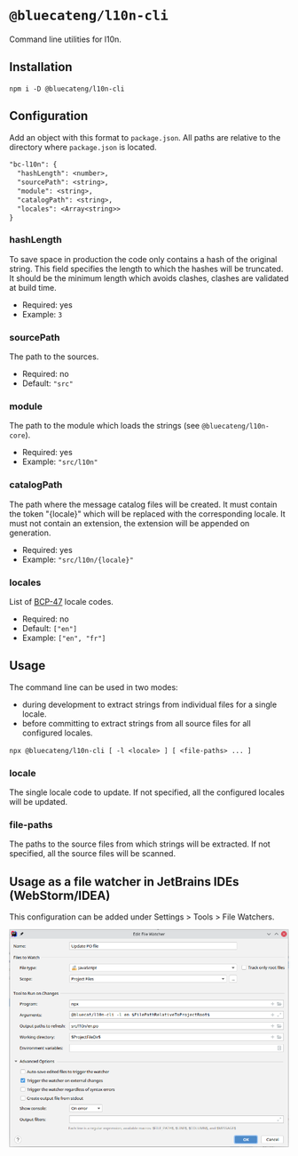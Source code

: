 # `@bluecateng/l10n-cli`

Command line utilities for l10n.

## Installation

```shell
npm i -D @bluecateng/l10n-cli
```

## Configuration

Add an object with this format to `package.json`. All paths are relative to the directory where `package.json` is located.

```
"bc-l10n": {
  "hashLength": <number>,
  "sourcePath": <string>,
  "module": <string>,
  "catalogPath": <string>,
  "locales": <Array<string>>
}
```

### hashLength

To save space in production the code only contains a hash of the original string.
This field specifies the length to which the hashes will be truncated.
It should be the minimum length which avoids clashes, clashes are validated at build time.

- Required: yes
- Example: `3`

### sourcePath

The path to the sources.

- Required: no
- Default: `"src"`

### module

The path to the module which loads the strings (see `@bluecateng/l10n-core`).

- Required: yes
- Example: `"src/l10n"`

### catalogPath

The path where the message catalog files will be created.
It must contain the token "{locale}" which will be replaced with the corresponding locale.
It must not contain an extension, the extension will be appended on generation.

- Required: yes
- Example: `"src/l10n/{locale}"`

### locales

List of [BCP-47](https://www.rfc-editor.org/rfc/bcp/bcp47.txt) locale codes.

- Required: no
- Default: `["en"]`
- Example: `["en", "fr"]`

## Usage

The command line can be used in two modes:

- during development to extract strings from individual files for a single locale.
- before committing to extract strings from all source files for all configured locales.

`npx @bluecateng/l10n-cli [ -l <locale> ] [ <file-paths> ... ]`

### locale

The single locale code to update. If not specified, all the configured locales will be updated.

### file-paths

The paths to the source files from which strings will be extracted.
If not specified, all the source files will be scanned.

## Usage as a file watcher in JetBrains IDEs (WebStorm/IDEA)

This configuration can be added under Settings > Tools > File Watchers.

![PO file watcher configuration](watcher-settings.png)
